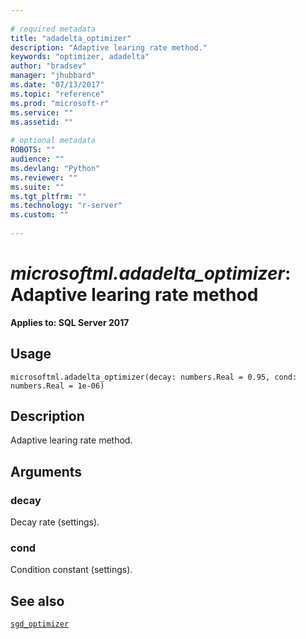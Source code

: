 ```yaml
--- 
 
# required metadata 
title: "adadelta_optimizer" 
description: "Adaptive learing rate method." 
keywords: "optimizer, adadelta" 
author: "bradsev" 
manager: "jhubbard" 
ms.date: "07/13/2017" 
ms.topic: "reference" 
ms.prod: "microsoft-r" 
ms.service: "" 
ms.assetid: "" 
 
# optional metadata 
ROBOTS: "" 
audience: "" 
ms.devlang: "Python" 
ms.reviewer: "" 
ms.suite: "" 
ms.tgt_pltfrm: "" 
ms.technology: "r-server" 
ms.custom: "" 
 
---
```


# *microsoftml.adadelta_optimizer*: Adaptive learing rate method


**Applies to: SQL Server 2017**


## Usage



```
microsoftml.adadelta_optimizer(decay: numbers.Real = 0.95, cond: numbers.Real = 1e-06)
```




## Description

Adaptive learing rate method.


## Arguments


### decay

Decay rate (settings).


### cond

Condition constant (settings).


## See also

[`sgd_optimizer`](sgd-optimizer.md)
